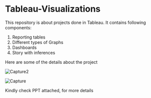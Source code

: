 # Tableau-Visualizations

This repository is about projects done in Tableau.
It contains following components:
1) Reporting tables
2) Different types of Graphs
3) Dashboards
4) Story with inferences

Here are some of the details about the project

![Capture2](https://user-images.githubusercontent.com/50289281/67397908-875fa480-f5c7-11e9-933d-ca701d39045b.PNG)

![Capture](https://user-images.githubusercontent.com/50289281/67397748-47002680-f5c7-11e9-916e-9fd505fed017.PNG)

Kindly check PPT attached, for more details
